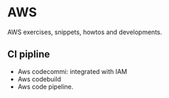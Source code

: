 # AWS

AWS exercises, snippets, howtos and developments.

## CI pipline
* Aws codecommi: integrated with IAM
* Aws codebuild
* Aws code pipeline. 
